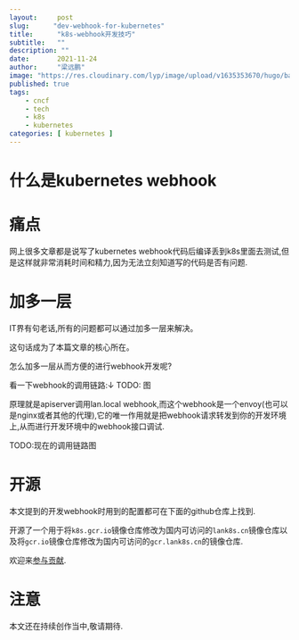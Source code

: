 ```yaml
---
layout:     post 
slug:      "dev-webhook-for-kubernetes"
title:      "k8s-webhook开发技巧"
subtitle:   ""
description: ""
date:       2021-11-24
author:     "梁远鹏"
image: "https://res.cloudinary.com/lyp/image/upload/v1635353670/hugo/banner/pexels-helena-lopes-2253275.jpg"
published: true
tags:
    - cncf 
    - tech
    - k8s
    - kubernetes
categories: [ kubernetes ]
---
```


# 什么是kubernetes webhook  

# 痛点

网上很多文章都是说写了kubernetes webhook代码后编译丢到k8s里面去测试,但是这样就非常消耗时间和精力,因为无法立刻知道写的代码是否有问题.

# 加多一层  

IT界有句老话,所有的问题都可以通过加多一层来解决。  

这句话成为了本篇文章的核心所在。

怎么加多一层从而方便的进行webhook开发呢?  

看一下webhook的调用链路:↓
TODO: 图

原理就是apiserver调用lan.local webhook,而这个webhook是一个envoy(也可以是nginx或者其他的代理),它的唯一作用就是把webhook请求转发到你的开发环境上,从而进行开发环境中的webhook接口调试.

TODO:现在的调用链路图  

# 开源  

本文提到的开发webhook时用到的配置都可在下面的github仓库上找到.

开源了一个用于将`k8s.gcr.io`镜像仓库修改为国内可访问的`lank8s.cn`镜像仓库以及将`gcr.io`镜像仓库修改为国内可访问的`gcr.lank8s.cn`的镜像仓库.  

欢迎来[参与贡献](https://github.com/liangyuanpeng/replacer).

#  注意
本文还在持续创作当中,敬请期待.

